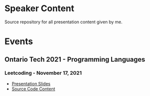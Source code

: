 # Speaker Content

Source repository for all presentation content given by me.

# Events

## Ontario Tech 2021 - Programming Languages

### Leetcoding - November 17, 2021

- [Presentation Slides](https://docs.google.com/presentation/d/1qN4yfNzpZLQmtu2YfHsdxFZN7JtfOUThhYnBdL5w1xw)
- [Source Code Content](ontariotech2021-csci3055u/leetcode)
